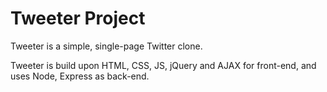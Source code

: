 # Tweeter Project

Tweeter is a simple, single-page Twitter clone.

Tweeter is build upon HTML, CSS, JS, jQuery and AJAX for front-end, and uses Node, Express as back-end.

